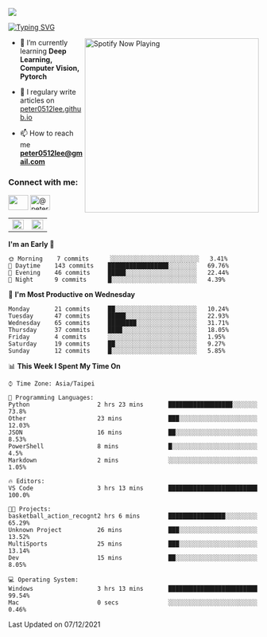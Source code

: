 ![](https://komarev.com/ghpvc/?username=peter0512lee&color=ff69b4)

[![Typing SVG](https://readme-typing-svg.herokuapp.com?color=F742BA&size=22&lines=Hi!+I'm+JYL)](https://git.io/typing-svg)

[<img src="https://spotify-now-playing.peter0512lee.vercel.app/api/spotify-playing" alt="Spotify Now Playing" width="350" align="right" />](https://open.spotify.com/user/21iyoswqgnkoe7peuesmqnhgy)

- 🌱 I’m currently learning **Deep Learning, Computer Vision, Pytorch**

- 📝 I regulary write articles on [peter0512lee.github.io](https://peter0512lee.github.io/)

- 📫 How to reach me **peter0512lee@gmail.com**

<h3 align="left">Connect with me:</h3>
<p align="left">
<a href="https://linkedin.com/in/jie-ying-li-b43a1416b" target="blank"><img align="center" src="https://raw.githubusercontent.com/rahuldkjain/github-profile-readme-generator/master/src/images/icons/Social/linked-in-alt.svg" height="30" width="40" /></a>
<!-- <a href="https://fb.com/peter0512lee" target="blank"><img align="center" src="https://raw.githubusercontent.com/rahuldkjain/github-profile-readme-generator/master/src/images/icons/Social/facebook.svg" alt="peter0512lee" height="30" width="40" /></a> -->
<!-- <a href="https://instagram.com/etiquette_ying" target="blank"><img align="center" src="https://raw.githubusercontent.com/rahuldkjain/github-profile-readme-generator/master/src/images/icons/Social/instagram.svg" alt="etiquette_ying" height="30" width="40" /></a> -->
<a href="https://medium.com/@peter0512lee" target="blank"><img align="center" src="https://raw.githubusercontent.com/rahuldkjain/github-profile-readme-generator/master/src/images/icons/Social/medium.svg" alt="@peter0512lee" height="30" width="40" /></a>
</p>

<table><tr><td valign="top" width="50%">

<img src="https://github-readme-stats.vercel.app/api?username=peter0512lee&hide_border=true&show_icons=true&locale=en" align="left" style="width: 100%" />

</td><td valign="top" width="50%">

<img src="https://github-readme-stats.vercel.app/api/top-langs?username=peter0512lee&hide_border=true&show_icons=true&locale=en&layout=compact" align="left" style="width: 100%" />

</td></tr></table>  

<!--START_SECTION:waka-->
**I'm an Early 🐤** 

```text
🌞 Morning    7 commits      ░░░░░░░░░░░░░░░░░░░░░░░░░   3.41% 
🌆 Daytime    143 commits    █████████████████░░░░░░░░   69.76% 
🌃 Evening    46 commits     █████░░░░░░░░░░░░░░░░░░░░   22.44% 
🌙 Night      9 commits      █░░░░░░░░░░░░░░░░░░░░░░░░   4.39%

```
📅 **I'm Most Productive on Wednesday** 

```text
Monday       21 commits     ██░░░░░░░░░░░░░░░░░░░░░░░   10.24% 
Tuesday      47 commits     █████░░░░░░░░░░░░░░░░░░░░   22.93% 
Wednesday    65 commits     ████████░░░░░░░░░░░░░░░░░   31.71% 
Thursday     37 commits     ████░░░░░░░░░░░░░░░░░░░░░   18.05% 
Friday       4 commits      ░░░░░░░░░░░░░░░░░░░░░░░░░   1.95% 
Saturday     19 commits     ██░░░░░░░░░░░░░░░░░░░░░░░   9.27% 
Sunday       12 commits     █░░░░░░░░░░░░░░░░░░░░░░░░   5.85%

```


📊 **This Week I Spent My Time On** 

```text
⌚︎ Time Zone: Asia/Taipei

💬 Programming Languages: 
Python                   2 hrs 23 mins       ██████████████████░░░░░░░   73.8% 
Other                    23 mins             ███░░░░░░░░░░░░░░░░░░░░░░   12.03% 
JSON                     16 mins             ██░░░░░░░░░░░░░░░░░░░░░░░   8.53% 
PowerShell               8 mins              █░░░░░░░░░░░░░░░░░░░░░░░░   4.5% 
Markdown                 2 mins              ░░░░░░░░░░░░░░░░░░░░░░░░░   1.05%

🔥 Editors: 
VS Code                  3 hrs 13 mins       █████████████████████████   100.0%

🐱‍💻 Projects: 
basketball_action_recognt2 hrs 6 mins        ████████████████░░░░░░░░░   65.29% 
Unknown Project          26 mins             ███░░░░░░░░░░░░░░░░░░░░░░   13.52% 
MultiSports              25 mins             ███░░░░░░░░░░░░░░░░░░░░░░   13.14% 
Dev                      15 mins             ██░░░░░░░░░░░░░░░░░░░░░░░   8.05%

💻 Operating System: 
Windows                  3 hrs 13 mins       █████████████████████████   99.54% 
Mac                      0 secs              ░░░░░░░░░░░░░░░░░░░░░░░░░   0.46%

```


 Last Updated on 07/12/2021
<!--END_SECTION:waka-->


<!--
**peter0512lee/peter0512lee** is a ✨ _special_ ✨ repository because its `README.md` (this file) appears on your GitHub profile.

